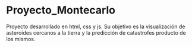 # Proyecto_Montecarlo
Proyecto desarrollado en html, css y js. Su objetivo es la visualización de asteroides cercanos a la tierra y la predicción de catastrofes producto de los mismos.
